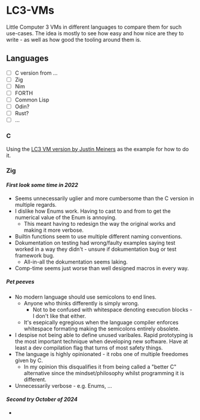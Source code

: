 # LC3-VMs
Little Computer 3 VMs in different languages to compare them for such use-cases.
The idea is mostly to see how easy and how nice are they to write - as well as how good the tooling around them is.

## Languages
- [ ] C version from ...
- [ ] Zig
- [ ] Nim
- [ ] FORTH
- [ ] Common Lisp
- [ ] Odin?
- [ ] Rust?
- [ ] ...

### C
Using the [LC3 VM version by Justin Meiners](https://www.jmeiners.com/lc3-vm/) as the example for how to do it.

### Zig
#### *First look some time in 2022*
- Seems unnecessarily uglier and more cumbersome than the C version in multiple regards.
- I dislike how Enums work. Having to cast to and from to get the numerical value of the Enum is annoying.
  - This meant having to redesign the way the original works and making it more verbose.
- Builtin functions seem to use multiple different naming conventions.
- Dokumentation on testing had wrong/faulty examples saying test worked in a way they didn't - unsure if dokumentation bug or test framework bug.
  - All-in-all the dokumentation seems laking.
- Comp-time seems just worse than well designed macros in every way.

##### Pet peeves
- No modern language should use semicolons to end lines.
  - Anyone who thinks differently is simply wrong.
    - Not to be confused with whitespace denoting execution blocks - I don't like that either.
  - It's esepically egregious when the language compiler enforces whitespace formating making the semicolons entirely obsolete.
- I despise not being able to define unused varibales. Rapid prototyping is the most important technique when developing new software. Have at least a dev compilation flag that turns of most safety things.
- The language is highly opinionated - it robs one of multiple freedomes given by C.
  - In my opinion this disqualifies it from being called a "better C" alternative since the mindset/philosophy whilst programming it is different.
- Unnecessarily verbose - e.g. Enums, ...

#### *Second try October of 2024*
- 

